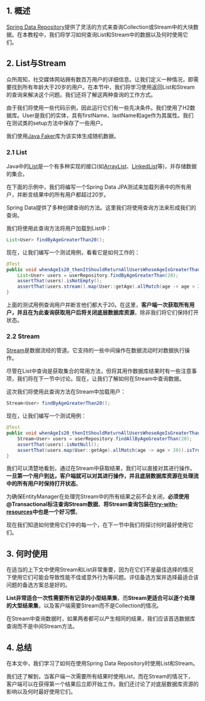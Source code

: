 ## 1. 概述

[Spring Data Repository](https://www.baeldung.com/the-persistence-layer-with-spring-data-jpa)提供了灵活的方式来查询Collection或Stream中的大块数据。在本教程中，我们将学习如何查询List和Stream中的数据以及何时使用它们。

## 2. List与Stream

众所周知，社交媒体网站拥有数百万用户的详细信息。让我们定义一种情况，即需要找到所有年龄大于20岁的用户。在本节中，我们将学习使用返回List和Stream的查询来解决这个问题。我们还将了解这两种查询的工作方式。

由于我们将使用一些代码示例，因此运行它们有一些先决条件。我们使用了H2数据库。User是我们的实体，具有firstName、lastName和age作为其属性。我们在测试类的setup方法中保存了一些用户。

我们使用[Java Faker](https://www.baeldung.com/java-faker)库为该实体生成随机数据。

### 2.1 List

Java中的[List](https://www.baeldung.com/java-arraylist)是一个有多种实现的接口(如[ArrayList](https://www.baeldung.com/java-arraylist-linkedlist)、[LinkedList](https://www.baeldung.com/java-arraylist-linkedlist)等)，并存储数据的集合。

在下面的示例中，我们将编写一个Spring Data JPA测试来加载列表中的所有用户，并断言结果中的所有用户都超过20岁。

Spring Data提供了多种创建查询的方法。这里我们将使用查询方法来形成我们的查询。

我们将使用此查询方法将用户加载到List中：

```java
List<User> findByAgeGreaterThan20();
```

现在，让我们编写一个测试用例，看看它是如何工作的：

```java
@Test
public void whenAgeIs20_thenItShouldReturnAllUsersWhoseAgeIsGreaterThan20InAList() {
    List<User> users = userRepository.findByAgeGreaterThan(20);
    assertThat(users).isNotEmpty();
    assertThat(users.stream().map(User::getAge).allMatch(age -> age > 20)).isTrue();
}
```

上面的测试用例查询用户并断言他们都大于20。在这里，**客户端一次获取所有用户，并且在为此查询获取用户后将关闭底层数据库资源**，除非我们将它们保持打开状态。

### 2.2 Stream

[Stream](https://www.baeldung.com/java-8-streams-introduction)是数据流经的管道。它支持的一些中间操作在数据流动时对数据执行操作。

尽管在List中查询是获取集合的常用方法，但将其用作数据库结果时有一些注意事项，我们将在下一节中讨论。现在，让我们了解如何在Stream中查询数据。

这次我们将使用此查询方法在Stream中加载用户：

```java
Stream<User> findByAgeGreaterThan20();
```

现在，让我们编写一个测试用例：

```java
@Test
public void whenAgeIs20_thenItShouldReturnAllUsersWhoseAgeIsGreaterThan20InAStream() {
    Stream<User> users = userRepository.findAllByAgeGreaterThan(20);
    assertThat(users).isNotNull();
    assertThat(users.map(User::getAge).allMatch(age -> age > 20)).isTrue();
}
```

我们可以清楚地看到，通过在Stream中获取结果，我们可以直接对其进行操作。**一旦第一个用户到达，客户端就可以对其进行操作，并且底层数据库资源在处理流中的所有用户时保持打开状态**。

为确保EntityManager在处理完Stream中的所有结果之前不会关闭，**必须使用@Transactional标注查询Stream数据**。**将Stream查询包装在[try-with-resources](https://www.baeldung.com/java-try-with-resources)中也是一个好习惯**。

现在我们知道如何使用它们中的每一个，在下一节中我们将探讨何时最好使用它们。

## 3. 何时使用

在适当的上下文中使用Stream和List非常重要，因为在它们不是最佳选择的情况下使用它们可能会导致性能不佳或意外行为等问题。评估备选方案并选择最适合该问题的备选方案总是好的。

**List非常适合一次性需要所有记录的小型结果集**，而**Stream更适合可以逐个处理的大型结果集**，以及客户端需要Stream而不是Collection的情况。

在Stream中查询数据时，如果两者都可以产生相同的结果，我们应该首选数据库查询而不是中间Stream方法。

## 4. 总结

在本文中，我们学习了如何在使用Spring Data Repository时使用List和Stream。

我们还了解到，当客户端一次需要所有结果时使用List，而在Stream的情况下，客户端可以在获得第一个结果后立即开始工作。我们还讨论了对底层数据库资源的影响以及何时最好使用它们。